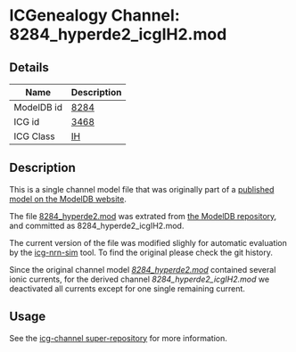 # ICGenealogy Channel: 8284\_hyperde2\_icgIH2.mod

## Details

Name | Description
---- | -----------
ModelDB id | [8284](http://senselab.med.yale.edu/ModelDB/ShowModel.cshtml?model=8284)
ICG id | [3468](http://icg.neurotheory.ox.ac.uk/channels/4/3468)
ICG Class | [IH](http://icg.neurotheory.ox.ac.uk/channels/4)

## Description

This is a single channel model file that was originally part of a [published model on the ModelDB website](http://senselab.med.yale.edu/mModelDB/ShowModel.cshtml?model=8284).


The file [8284\_hyperde2.mod](8284_hyperde2_icgIH2.mod) was extrated from [the ModelDB repository](http://senselab.med.yale.edu/ModelDB/ShowModel.cshtml?model=8284), and committed as 8284\_hyperde2\_icgIH2.mod.

The current version of the file was modified slighly for automatic evaluation by the [icg-nrn-sim](https://github.com/icgenealogy/icg-nrn-sim) tool. To find the original please check the git history.

Since the original channel model *[8284\_hyperde2.mod](http://senselab.med.yale.edu/ModelDB/ShowModel.cshtml?model=8284)* contained several ionic currents, for the derived channel *8284\_hyperde2\_icgIH2.mod* we deactivated all currents except for one single remaining current.


## Usage

See the [icg-channel super-repository](https://github.com/icgenealogy/icg-channels) for more information.
